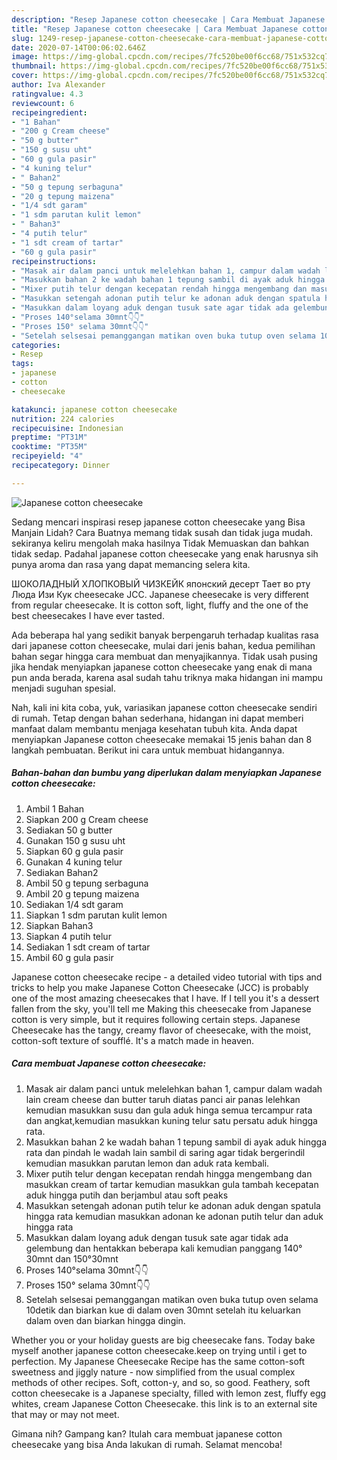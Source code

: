 ```yaml
---
description: "Resep Japanese cotton cheesecake | Cara Membuat Japanese cotton cheesecake Yang Menggugah Selera"
title: "Resep Japanese cotton cheesecake | Cara Membuat Japanese cotton cheesecake Yang Menggugah Selera"
slug: 1249-resep-japanese-cotton-cheesecake-cara-membuat-japanese-cotton-cheesecake-yang-menggugah-selera
date: 2020-07-14T00:06:02.646Z
image: https://img-global.cpcdn.com/recipes/7fc520be00f6cc68/751x532cq70/japanese-cotton-cheesecake-foto-resep-utama.jpg
thumbnail: https://img-global.cpcdn.com/recipes/7fc520be00f6cc68/751x532cq70/japanese-cotton-cheesecake-foto-resep-utama.jpg
cover: https://img-global.cpcdn.com/recipes/7fc520be00f6cc68/751x532cq70/japanese-cotton-cheesecake-foto-resep-utama.jpg
author: Iva Alexander
ratingvalue: 4.3
reviewcount: 6
recipeingredient:
- "1 Bahan"
- "200 g Cream cheese"
- "50 g butter"
- "150 g susu uht"
- "60 g gula pasir"
- "4 kuning telur"
- " Bahan2"
- "50 g tepung serbaguna"
- "20 g tepung maizena"
- "1/4 sdt garam"
- "1 sdm parutan kulit lemon"
- " Bahan3"
- "4 putih telur"
- "1 sdt cream of tartar"
- "60 g gula pasir"
recipeinstructions:
- "Masak air dalam panci untuk melelehkan bahan 1, campur dalam wadah lain cream cheese dan butter taruh diatas panci air panas lelehkan kemudian masukkan susu dan gula aduk hinga semua tercampur rata dan angkat,kemudian masukkan kuning telur satu persatu aduk hingga rata."
- "Masukkan bahan 2 ke wadah bahan 1 tepung sambil di ayak aduk hingga rata dan pindah le wadah lain sambil di saring agar tidak bergerindil kemudian masukkan parutan lemon dan aduk rata kembali."
- "Mixer putih telur dengan kecepatan rendah hingga mengembang dan masukkan cream of tartar kemudian masukkan gula tambah kecepatan aduk hingga putih dan berjambul atau soft peaks"
- "Masukkan setengah adonan putih telur ke adonan aduk dengan spatula hingga rata kemudian masukkan adonan ke adonan putih telur dan aduk hingga rata"
- "Masukkan dalam loyang aduk dengan tusuk sate agar tidak ada gelembung dan hentakkan beberapa kali kemudian panggang 140° 30mnt dan 150°30mnt"
- "Proses 140°selama 30mnt👇👇"
- "Proses 150° selama 30mnt👇👇"
- "Setelah selsesai pemanggangan matikan oven buka tutup oven selama 10detik dan biarkan kue di dalam oven 30mnt setelah itu keluarkan dalam oven dan biarkan hingga dingin."
categories:
- Resep
tags:
- japanese
- cotton
- cheesecake

katakunci: japanese cotton cheesecake 
nutrition: 224 calories
recipecuisine: Indonesian
preptime: "PT31M"
cooktime: "PT35M"
recipeyield: "4"
recipecategory: Dinner

---
```



![Japanese cotton cheesecake](https://img-global.cpcdn.com/recipes/7fc520be00f6cc68/751x532cq70/japanese-cotton-cheesecake-foto-resep-utama.jpg)

Sedang mencari inspirasi resep japanese cotton cheesecake yang Bisa Manjain Lidah? Cara Buatnya memang tidak susah dan tidak juga mudah. sekiranya keliru mengolah maka hasilnya Tidak Memuaskan dan bahkan tidak sedap. Padahal japanese cotton cheesecake yang enak harusnya sih punya aroma dan rasa yang dapat memancing selera kita.

ШОКОЛАДНЫЙ ХЛОПКОВЫЙ ЧИЗКЕЙК японский десерт Тает во рту Люда Изи Кук cheesecake JCC. Japanese cheesecake is very different from regular cheesecake. It is cotton soft, light, fluffy and the one of the best cheesecakes I have ever tasted.

Ada beberapa hal yang sedikit banyak berpengaruh terhadap kualitas rasa dari japanese cotton cheesecake, mulai dari jenis bahan, kedua pemilihan bahan segar hingga cara membuat dan menyajikannya. Tidak usah pusing jika hendak menyiapkan japanese cotton cheesecake yang enak di mana pun anda berada, karena asal sudah tahu triknya maka hidangan ini mampu menjadi suguhan spesial.


Nah, kali ini kita coba, yuk, variasikan japanese cotton cheesecake sendiri di rumah. Tetap dengan bahan sederhana, hidangan ini dapat memberi manfaat dalam membantu menjaga kesehatan tubuh kita. Anda dapat menyiapkan Japanese cotton cheesecake memakai 15 jenis bahan dan 8 langkah pembuatan. Berikut ini cara untuk membuat hidangannya.

<!--inarticleads1-->

##### Bahan-bahan dan bumbu yang diperlukan dalam menyiapkan Japanese cotton cheesecake:

1. Ambil 1 Bahan
1. Siapkan 200 g Cream cheese
1. Sediakan 50 g butter
1. Gunakan 150 g susu uht
1. Siapkan 60 g gula pasir
1. Gunakan 4 kuning telur
1. Sediakan  Bahan2
1. Ambil 50 g tepung serbaguna
1. Ambil 20 g tepung maizena
1. Sediakan 1/4 sdt garam
1. Siapkan 1 sdm parutan kulit lemon
1. Siapkan  Bahan3
1. Siapkan 4 putih telur
1. Sediakan 1 sdt cream of tartar
1. Ambil 60 g gula pasir


Japanese cotton cheesecake recipe - a detailed video tutorial with tips and tricks to help you make Japanese Cotton Cheesecake (JCC) is probably one of the most amazing cheesecakes that I have. If I tell you it&#39;s a dessert fallen from the sky, you&#39;ll tell me Making this cheesecake from Japanese cotton is very simple, but it requires following certain steps. Japanese Cheesecake has the tangy, creamy flavor of cheesecake, with the moist, cotton-soft texture of soufflé. It&#39;s a match made in heaven. 

<!--inarticleads2-->

##### Cara membuat Japanese cotton cheesecake:

1. Masak air dalam panci untuk melelehkan bahan 1, campur dalam wadah lain cream cheese dan butter taruh diatas panci air panas lelehkan kemudian masukkan susu dan gula aduk hinga semua tercampur rata dan angkat,kemudian masukkan kuning telur satu persatu aduk hingga rata.
1. Masukkan bahan 2 ke wadah bahan 1 tepung sambil di ayak aduk hingga rata dan pindah le wadah lain sambil di saring agar tidak bergerindil kemudian masukkan parutan lemon dan aduk rata kembali.
1. Mixer putih telur dengan kecepatan rendah hingga mengembang dan masukkan cream of tartar kemudian masukkan gula tambah kecepatan aduk hingga putih dan berjambul atau soft peaks
1. Masukkan setengah adonan putih telur ke adonan aduk dengan spatula hingga rata kemudian masukkan adonan ke adonan putih telur dan aduk hingga rata
1. Masukkan dalam loyang aduk dengan tusuk sate agar tidak ada gelembung dan hentakkan beberapa kali kemudian panggang 140° 30mnt dan 150°30mnt
1. Proses 140°selama 30mnt👇👇
1. Proses 150° selama 30mnt👇👇
1. Setelah selsesai pemanggangan matikan oven buka tutup oven selama 10detik dan biarkan kue di dalam oven 30mnt setelah itu keluarkan dalam oven dan biarkan hingga dingin.


Whether you or your holiday guests are big cheesecake fans. Today bake myself another japanese cotton cheesecake.keep on trying until i get to perfection. My Japanese Cheesecake Recipe has the same cotton-soft sweetness and jiggly nature - now simplified from the usual complex methods of other recipes. Soft, cotton-y, and so, so good. Feathery, soft cotton cheesecake is a Japanese specialty, filled with lemon zest, fluffy egg whites, cream Japanese Cotton Cheesecake. this link is to an external site that may or may not meet. 

Gimana nih? Gampang kan? Itulah cara membuat japanese cotton cheesecake yang bisa Anda lakukan di rumah. Selamat mencoba!

